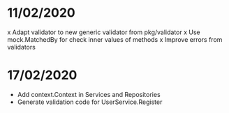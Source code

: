 # 11/02/2020
x Adapt validator to new generic validator from pkg/validator
x Use mock.MatchedBy for check inner values of methods
x Improve errors from validators

# 17/02/2020
- Add context.Context in Services and Repositories
- Generate validation code for UserService.Register

